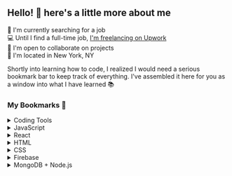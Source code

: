 ## Hello! &#128075; here's a little more about me

&#128188; I'm currently searching for a job   
&#128187; Until I find a full-time job, [I'm freelancing on Upwork](https://www.upwork.com/freelancers/~018f785b41a5272472)  
&#128101; I'm open to collaborate on projects  
&#128509; I'm located in New York, NY  

Shortly into learning how to code, I realized I would need a serious bookmark bar to keep track of everything. I've assembled it here for you as a window into what I have learned &#128218;

### My Bookmarks &#128196;

<details>
<summary>Coding Tools</summary>

- [Home | AskCodi](https://app.askcodi.com/home)  
- [Chat GPT](https://chat.openai.com/)  
- [Code Sandbox](https://codesandbox.io/dashboard/recent?workspace=70c2a9ba-139f-456c-958f-96c55a09dcfa)  
- [Snacks — Expo](https://leetcode.com/)  
- [LeetCode](https://leetcode.com/)  
- [Git Cheat Sheet](https://www.cloudways.com/blog/git-cheat-sheet/)  
- [Markdown Cheat Sheet](https://www.markdownguide.org/cheat-sheet/)  
- [Google Domains](https://domains.google.com/registrar/)  
- [Top 25 Algorithms Every Programmer Should Know](https://medium.com/techie-delight/top-25-algorithms-every-programmer-should-know/)  
- [Concepts | webpack](https://webpack.js.org/concepts/)  
</details>

<details>
<summary>JavaScript</summary>

- [Google JavaScript Style Guide](https://google.github.io/styleguide/jsguide.html)
- [JavaScript String Methods](https://www.w3schools.com/js/js_string_methods.asp)
- [JavaScript Array Methods](https://www.w3schools.com/js/js_array_methods.asp)
- [Regular expressions - JavaScript | MDN](https://developer.mozilla.org/en-US/docs/Web/JavaScript/Guide/Regular_Expressions)
- [Array.prototype.splice()](https://developer.mozilla.org/en-US/docs/Web/JavaScript/Reference/Global_Objects/Array/splice)
- [JavaScript validator](https://codebeautify.org/jsvalidate)

</details>

<details>
<summary>React</summary>

- [Getting Started | Create React App](https://create-react-app.dev/docs/getting-started/)
- [How To Structure React Projects](https://blog.webdevsimplified.com/2022-07/react-folder-structure/)
- [React Docs](https://react.dev/reference/react)
- [React Router](https://reactrouter.com/en/main/start/tutorial)
- [Formik Docs](https://formik.org/docs/overview)
- [React Spring Docs](https://www.react-spring.dev/docs)
- [React | Font Awesome Docs](https://fontawesome.com/v5/docs/web/use-with/react)
- [Reactstrap Docs](https://reactstrap.github.io/?path=/story/home-installation--page)
- [Redux Docs](https://redux.js.org/tutorials/essentials/part-1-overview-concepts)
- [redux-logger](https://www.npmjs.com/package/redux-logger)
- [redux-thunk](https://github.com/reduxjs/redux-thunk)
</details>

<details>
<summary>HTML</summary>

- [HTML DOM Event Object](https://www.w3schools.com/jsref/dom_obj_event.asp)
- [HTML Entities](https://www.w3schools.com/html/html_entities.asp)
- [HTML Emoji Reference](https://www.w3schools.com/charsets/ref_emoji.asp)
- [HTML Accessibility](https://www.w3schools.com/html/html_accessibility.asp)
- [HTML validator](https://validator.w3.org/nu/#textarea)
</details>

<details>
<summary>CSS</summary>

- [CSS Gradient Generator](https://cssgradient.io/)
- [CSS Web Safe Fonts](https://www.w3schools.com/cssref/css_websafe_fonts.php)
- [Font Awesome icons](https://fontawesome.com/icons?d=gallery&m=free)
- [Bootstrap Docs](https://getbootstrap.com/docs/5.0/getting-started/introduction/)
- [Free Icons, Clipart, Photos, and Music](https://icons8.com/)
- [CSS Selectors](https://www.w3schools.com/cssref/css_selectors.php)
- [CSS specificity](https://developer.mozilla.org/en-US/docs/Web/CSS/Specificity)
- [Animista - Animation Library](https://animista.net/play/basic/scale-up)
</details>

<details>
<summary>Firebase</summary>

- [Firebase console](https://console.firebase.google.com/u/0/)
- [Google Cloud Console](https://console.cloud.google.com/)
- [Firebase Docs](https://firebase.google.com/docs)
- [Firebase Admin SDK Docs](https://googleapis.dev/nodejs/firestore/latest/DocumentReference.html)
- [Import JSON To Cloud Firestore](https://levelup.gitconnected.com/firebase-import-json-to-firestore-ed6a4adc2b57)
</details>

<details>
<summary>MongoDB + Node.js</summary>

- [MongoDB Atlas | Login](https://account.mongodb.com/account/login?_ga=2.108026050.139150108.1696391600-873614769.1695124411)
- [MongoDB Node.js driver docs](https://mongodb.github.io/node-mongodb-native/3.4/)
- [Mongoose Docs](https://mongoosejs.com/docs)
- [Express 4.x - API Reference](https://expressjs.com/en/4x/api.html)
</details>
